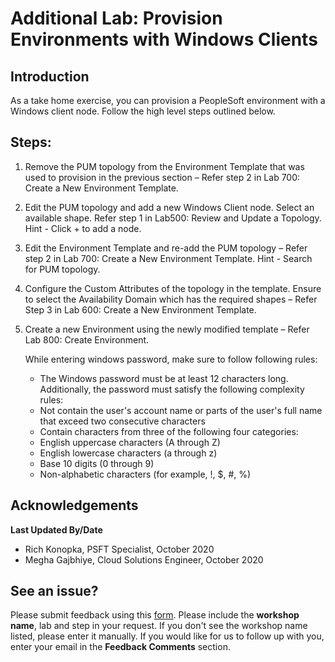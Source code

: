 # Additional Lab: Provision Environments with Windows Clients

## Introduction

As a take home exercise, you can provision a PeopleSoft environment with a Windows client node. Follow the high level steps outlined below.

## Steps:

1.	Remove the PUM topology from the Environment Template that was used to provision in the previous section – Refer step 2 in  Lab 700: Create a New Environment Template.

2.	Edit the PUM topology and add a new Windows Client node.  Select an available shape. Refer step 1 in Lab500: Review and Update a Topology.  Hint - Click + to add a node. 

3.	Edit the Environment Template and re-add the PUM topology – Refer step 2 in Lab 700: Create a New Environment Template. Hint - Search for PUM topology. 

4.	Configure the Custom Attributes of the topology in the template.  Ensure to select the Availability Domain which has the required shapes – Refer Step 3 in Lab 600: Create a New Environment Template.

5.	Create a new Environment using the newly modified template – Refer Lab 800: Create Environment. 

    While entering windows password, make sure to follow following rules:

    - The Windows password must be at least 12 characters long. Additionally, the password must satisfy the following complexity rules:
    - Not contain the user's account name or parts of the user's full name that exceed two consecutive characters
    - Contain characters from three of the following four categories:
    - English uppercase characters (A through Z)
    - English lowercase characters (a through z)
    - Base 10 digits (0 through 9)
    - Non-alphabetic characters (for example, !, $, #, %)


## Acknowledgements

**Last Updated By/Date**   
- Rich Konopka, PSFT Specialist, October 2020
- Megha Gajbhiye, Cloud Solutions Engineer, October 2020

## See an issue?

Please submit feedback using this [form](https://apexapps.oracle.com/pls/apex/f?p=133:1:::::P1_FEEDBACK:1). Please include the **workshop name**, lab and step in your request. If you don't see the workshop name listed, please enter it manually. If you would like for us to follow up with you, enter your email in the **Feedback Comments** section.